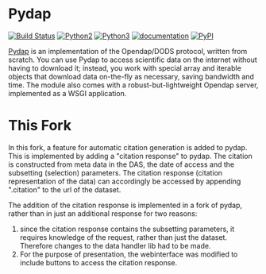 Pydap
=====

[![Build Status](https://travis-ci.org/pydap/pydap.svg)](https://travis-ci.org/pydap/pydap)
[![Python2](https://img.shields.io/badge/python-2-blue.svg)](https://www.python.org/downloads/)
[![Python3](https://img.shields.io/badge/python-3-blue.svg)](https://www.python.org/downloads/)
[![documentation](https://readthedocs.org/projects/pydap/badge/?version=latest)](http://pydap.readthedocs.org/en/latest/)
[![PyPI](https://img.shields.io/pypi/v/pydap.svg?maxAge=2592000?style=plastic)](https://pypi.python.org/pypi/Pydap/)

[Pydap](http://pydap.readthedocs.io/en/latest/) is an implementation of the Opendap/DODS protocol, written from scratch. 
You can use Pydap to access scientific data on the internet without having to 
download it; instead, you work with special array and iterable objects that 
download data on-the-fly as necessary, saving bandwidth and time. The module 
also comes with a robust-but-lightweight Opendap server, implemented as a WSGI 
application.

This Fork
=====
In this fork, a feature for automatic citation generation is added to pydap. This is implemented by adding a "citation response" to pydap. The citation is constructed from meta data in the DAS, the date of access and the subsetting (selection) parameters. The citation response (citation representation of the data) can accordingly be accessed by appending ".citation" to the url of the dataset.

The addition of the citation response is implemented in a fork of pydap, rather than in just an additional response for two reasons: 
1. since the citation response contains the subsetting parameters, it requires knowledge of the request, rather than just the dataset. Therefore changes to the data handler lib had to be made.
2. For the purpose of presentation, the webinterface was modified to include buttons to access the citation response.
